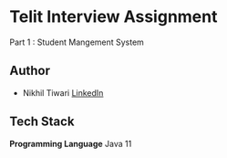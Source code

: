 
# Telit Interview Assignment 

Part 1 : Student Mangement System 


## Author
- Nikhil Tiwari
[LinkedIn](https://www.linkedin.com/in/nikhilt1206/)


## Tech Stack

**Programming Language** Java 11



